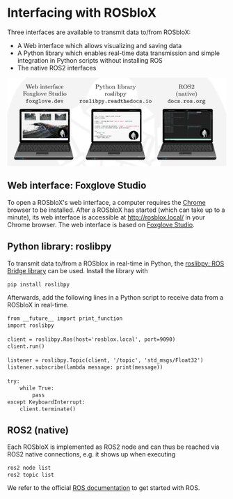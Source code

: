 # Interfacing with ROSbloX


Three interfaces are available to transmit data to/from ROSbloX:  
- A Web interface which allows visualizing and saving data  
- A Python library which enables real-time data transmission and simple integration in Python scripts without installing ROS  
- The native ROS2 interfaces

![Interfacing with ROSbloX](img/interfaces.png)


## Web interface: Foxglove Studio 

To open a ROSbloX's web interface, a computer requires the [Chrome](https://www.google.com/chrome/) browser to be installed. After a ROSbloX has started (which can take up to a minute), its web interface is accessible at <http://rosblox.local/> in your Chrome browser. The web interface is based on [Foxglove Studio](https://foxglove.dev/studio).


## Python library: roslibpy

To transmit data to/from a ROSblox in real-time in Python, the [roslibpy: ROS Bridge library](https://roslibpy.readthedocs.io/) can be used. Install the library with 
```
pip install roslibpy
```
Afterwards, add the following lines in a Python script to receive data from a ROSbloX in real-time.

```
from __future__ import print_function
import roslibpy

client = roslibpy.Ros(host='rosblox.local', port=9090)
client.run()

listener = roslibpy.Topic(client, '/topic', 'std_msgs/Float32')
listener.subscribe(lambda message: print(message))

try:
    while True:
        pass
except KeyboardInterrupt:
    client.terminate()
```


## ROS2 (native)

Each ROSbloX is implemented as ROS2 node and can thus be reached via ROS2 native connections, e.g. it shows up when executing 
```
ros2 node list
ros2 topic list
```
We refer to the official [ROS documentation](https://docs.ros.org/) to get started with ROS. 
